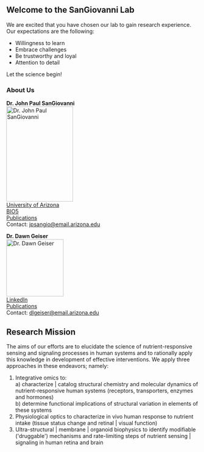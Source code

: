 ## Welcome to the SanGiovanni Lab

We are excited that you have chosen our lab to gain research experience. Our expectations are the following:

- Willingness to learn
- Embrace challenges
- Be trustworthy and loyal
- Attention to detail

Let the science begin!

### About Us

**Dr. John Paul SanGiovanni**  
<img src="https://bio5.org/sites/default/files/styles/profile_image/public/JohnPaulSanGiovanni_profile_11857013.jpg?itok=kYcEBFJ3" alt="Dr. John Paul SanGiovanni"
	title="Dr. John Paul SanGiovanni" width="175" height="250" />  
<a href="https://nutrition.cals.arizona.edu/person/john-paul-sangiovanni-scd" target="_blank">University of Arizona</a>  
<a href="https://bio5.org/people/john-paul-sangiovanni" target="_blank">BIO5</a>  
<a href="https://scholar.google.com/citations?hl=en&user=sjEmfAUAAAAJ" target="_blank">Publications</a>  
Contact: <jpsangio@email.arizona.edu>  

**Dr. Dawn Geiser**  
<img src="https://avatars2.githubusercontent.com/u/16979927?s=460&v=4" alt="Dr. Dawn Geiser"
	title="Dr. Dawn Geiser" width="150" height="150" />  
<a href="https://www.linkedin.com/in/dawn-geiser-phd-97272318/" target="_blank">LinkedIn</a>  
<a href="https://www.ncbi.nlm.nih.gov/myncbi/1DYWigGY0WS5p/bibliography/public/" target="_blank">Publications</a>  
Contact: <dlgeiser@email.arizona.edu>

## Research Mission

The aims of our efforts are to elucidate the science of nutrient-responsive sensing and signaling processes in human systems and to rationally apply this knowledge in development of effective interventions. We apply three approaches in these endeavors; namely:  
1. Integrative omics to:  
   a) characterize | catalog structural chemistry and molecular dynamics of nutrient-responsive human systems (receptors, transporters, enzymes and hormones)  
   b) determine functional implications of structural variation in elements of these systems  
2. Physiological optics to characterize in vivo human response to nutrient intake (tissue status change and retinal | visual function)  
3. Ultra-structural | membrane | organoid biophysics to identify modifiable ('druggable') mechanisms and rate-limiting steps of nutrient sensing | signaling in human retina and brain  

